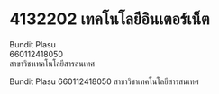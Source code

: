 # 4132202 เทคโนโลยีอินเตอร์เน็ต


Bundit Plasu  
660112418050  
สาขาวิชาเทคโนโลยีสารสนเทศ

Bundit Plasu 660112418050 สาขาวิชาเทคโนโลยีสารสนเทศ

